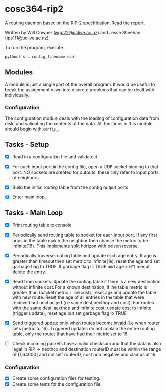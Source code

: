 # cosc364-rip2

A routing daemon based on the RIP-2 specification. Read the [report](https://github.com/jpsheehan/cosc364-rip2/blob/master/doc/assignment.pdf).

Written by Will Cowper (<wgc22@uclive.ac.nz>) and Jesse Sheehan (<jps111@uclive.ac.nz>).

To run the program, execute

```bash
python3 src config_filename.conf
```

## Modules

A module is just a single part of the overall program. It would be useful to break the assignment down into discrete problems that can be dealt with individually.

### Configuration

The configuration module deals with the loading of configuration data from disk, and validating the contents of the data. All functions in this module should begin with `config_`.

## Tasks - Setup

- [X] Read in a configuration file and validate it
- [X] For each input port in the config file, open a UDP socket binding to that port. NO sockets are created for outputs, these only refer to input ports of neighbors.

- [X] Build the initial routing table from the config output ports

- [X] Enter main loop.

## Tasks - Main Loop

- [X] Print routing table to console

- [X] Periodically send routing table to socket for each input port. If any first hops in the table match the neighbor then change the metric to be infinite(16). This implements split horizon with poison reverse.

- [X] Periodically traverse routing table and update each age entry. If age is greater than timeout then set metric to infinite(16), reset the age and set garbage flag to TRUE. If garbage flag is TRUE and age > 6*timeout, delete the entry.

- [X] Read from sockets. Update the routing table if there is a new destination without infinite cost. For a known destination, if the table metric is greater than (packet metric + linkcost), reset age and update the table with new route. Reset the age of all entries in the table that were recieved but unchanged (i.e same dest,nexthop and cost). For routes with the same dest, nexthop and infinite cost, update cost to infinite (trigger update), reset age but set garbage flag to TRUE

- [X] Send triggered update only when routes become invald (i.e when router sets metric to 16). Triggered updates do not contain the entire routing table, only the routes that have had their metric set to 16.

- [ ] Check incoming packets have a valid checksum and that the data is also legal in RIP => nexthop and destination routerID must be within the range of [1,64000] and not self routerID, cost non negative and clamps at 16.

### Configuration

- [X] Create some configuration files for testing.
- [X] Create some tests for the configuration file.
